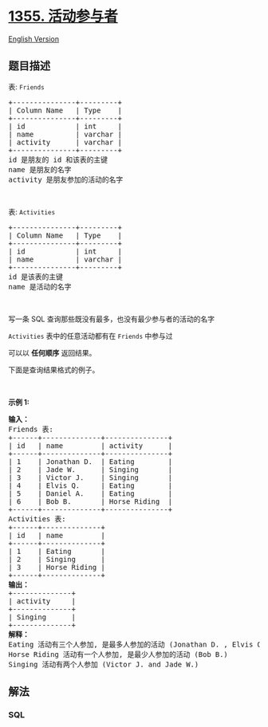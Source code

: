# [1355. 活动参与者](https://leetcode.cn/problems/activity-participants)

[English Version](/solution/1300-1399/1355.Activity%20Participants/README_EN.md)

## 题目描述

<!-- 这里写题目描述 -->

<p>表: <code>Friends</code></p>

<pre>
+---------------+---------+
| Column Name   | Type    |
+---------------+---------+
| id            | int     |
| name          | varchar |
| activity      | varchar |
+---------------+---------+
id 是朋友的 id 和该表的主键
name 是朋友的名字
activity 是朋友参加的活动的名字
</pre>

<p>&nbsp;</p>

<p>表: <code>Activities</code></p>

<pre>
+---------------+---------+
| Column Name   | Type    |
+---------------+---------+
| id            | int     |
| name          | varchar |
+---------------+---------+
id 是该表的主键
name 是活动的名字
</pre>

<p>&nbsp;</p>

<p>写一条 SQL 查询那些既没有最多，也没有最少参与者的活动的名字</p>

<p><code>Activities</code> 表中的任意活动都有在&nbsp;<code>Friends</code> 中参与过</p>

<p>可以以 <strong>任何顺序</strong> 返回结果。</p>

<p>下面是查询结果格式的例子。</p>

<p>&nbsp;</p>

<p><strong>示例 1:</strong></p>

<pre>
<strong>输入：</strong>
Friends 表:
+------+--------------+---------------+
| id   | name         | activity      |
+------+--------------+---------------+
| 1    | Jonathan D.  | Eating        |
| 2    | Jade W.      | Singing       |
| 3    | Victor J.    | Singing       |
| 4    | Elvis Q.     | Eating        |
| 5    | Daniel A.    | Eating        |
| 6    | Bob B.       | Horse Riding  |
+------+--------------+---------------+
Activities 表:
+------+--------------+
| id   | name         |
+------+--------------+
| 1    | Eating       |
| 2    | Singing      |
| 3    | Horse Riding |
+------+--------------+
<strong>输出：</strong>
+--------------+
| activity     |
+--------------+
| Singing      |
+--------------+
<strong>解释：</strong>
Eating 活动有三个人参加, 是最多人参加的活动 (Jonathan D. , Elvis Q. and Daniel A.)
Horse Riding 活动有一个人参加, 是最少人参加的活动 (Bob B.)
Singing 活动有两个人参加 (Victor J. and Jade W.)</pre>

## 解法

<!-- 这里可写通用的实现逻辑 -->

<!-- tabs:start -->

### **SQL**

```sql

```


